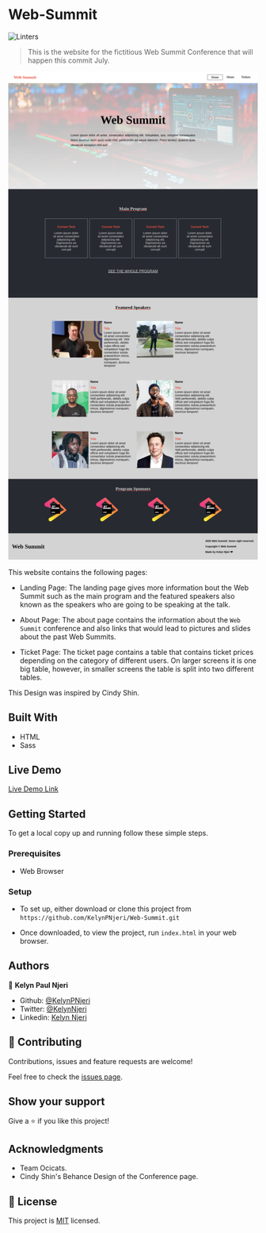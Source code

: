 # Web-Summit

![Linters](https://github.com/KelynPNjeri/Web-Summit/workflows/Linters/badge.svg?branch=develop)

> This is the website for the fictitious Web Summit Conference that will happen
> this commit July.

![Web Summit Landing Page](./assets/images/desktop.png)

This website contains the following pages:

- Landing Page: The landing page gives more information bout the Web Summit such
  as the main program and the featured speakers also known as the speakers who
  are going to be speaking at the talk.

- About Page: The about page contains the information about the `Web Summit`
  conference and also links that would lead to pictures and slides about the
  past Web Summits.

- Ticket Page: The ticket page contains a table that contains ticket prices
  depending on the category of different users. On larger screens it is one big
  table, however, in smaller screens the table is split into two different
  tables.

This Design was inspired by Cindy Shin.

## Built With

- HTML
- Sass

## Live Demo

[Live Demo Link](https://rawcdn.githack.com/KelynPNjeri/Web-Summit/9f8d778b3ed4cc9bd73501bae5891e23dacd5f0f/index.html)

## Getting Started

To get a local copy up and running follow these simple steps.

### Prerequisites

- Web Browser

### Setup

- To set up, either download or clone this project from
  `https://github.com/KelynPNjeri/Web-Summit.git`

- Once downloaded, to view the project, run `index.html` in your web browser.

## Authors

👤 **Kelyn Paul Njeri**

- Github: [@KelynPNjeri](https://github.com/KelynPNjeri)
- Twitter: [@KelynNjeri](https://twitter.com/KelynNjeri)
- Linkedin: [Kelyn Njeri](https://www.linkedin.com/in/kelyn-paul)

## 🤝 Contributing

Contributions, issues and feature requests are welcome!

Feel free to check the [issues page](issues/).

## Show your support

Give a ⭐️ if you like this project!

## Acknowledgments

- Team Ocicats.
- Cindy Shin's Behance Design of the Conference page.

## 📝 License

This project is [MIT](lic.url) licensed.
